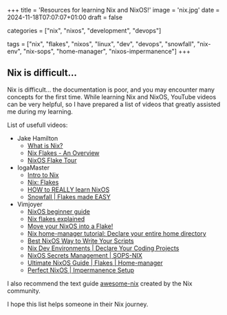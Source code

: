 +++
title = 'Resources for learning Nix and NixOS!'
image = 'nix.jpg'
date = 2024-11-18T07:07:07+01:00
draft = false

categories = ["nix", "nixos", "development", "devops"]

tags = ["nix", "flakes", "nixos", "linux", "dev", "devops", "snowfall", "nix-env", "nix-sops", "home-manager", "nixos-impermanence"]
+++

## Nix is difficult...

Nix is difficult... the documentation is poor, and you may encounter many concepts for the first time. While learning Nix and NixOS, YouTube videos can be very helpful, so I have prepared a list of videos that greatly assisted me during my learning.

List of usefull videos:
 
 - Jake Hamilton
    - [What is Nix?](https://youtu.be/Atn565V7tt8?si=3FJfgV0GbW5_Sfc9)
    - [Nix Flakes - An Overview](https://youtu.be/cw4wJjjQYMU?si=GUyIrX3svknWr01G)
    - [NixOS Flake Tour](https://youtu.be/ARjAsEJ9WVY?si=gES1FUphCNaY-FPd)
 - IogaMaster
    - [Intro to Nix](https://youtu.be/ua3bjgrcOg8?si=mlNDOKD3b8sYaWdr)
    - [Nix: Flakes](https://youtu.be/ylL6CFEw0Ck?si=9ixZ0ovIC4xS_NlM)
    - [HOW to REALLY learn NixOS](https://youtu.be/1ED9b7ERTzI?si=hXwHTY--Lk0EqbFX)
    - [Snowfall | Flakes made EASY](https://youtu.be/C4_P2wVbdFU?si=CD5AuUiHJKUX-YSC)
 - Vimjoyer
    - [NixOS beginner guide](https://youtu.be/bjTxiFLSNFA?si=KVUZICc45O3qx5-3)
    - [Nix flakes explained](https://youtu.be/S3VBi6kHw5c?si=fuBQ82LEKozUDXqN)
    - [Move your NixOS into a Flake!](https://youtu.be/rEovNpg7J0M?si=F5tpV6bxNnmvE8hs)
    - [Nix home-manager tutorial: Declare your entire home directory](https://youtu.be/FcC2dzecovw?si=1MC0Hf2xmKm2NJau)
    - [Best NixOS Way to Write Your Scripts](https://youtu.be/diIh0P12arA?si=q6W0vLKbSu_MEidW)
    - [Nix Dev Environments | Declare Your Coding Projects](https://youtu.be/yQwW8dkuHqw?si=PcXos65_tsZR8pm-)
    - [NixOS Secrets Management | SOPS-NIX](https://youtu.be/G5f6GC7SnhU?si=ITlTAsHtHw7_MQz6)
    - [Ultimate NixOS Guide | Flakes | Home-manager](https://youtu.be/F5L8e6WGEF0?si=EEdEeHfpJHTplPWL)
    - [Perfect NixOS | Impermanence Setup](https://youtu.be/YPKwkWtK7l0?si=PPjA35yA0dqncpVH)

I also recommend the text guide [awesome-nix](https://nix-community.github.io/awesome-nix/) created by the Nix community.  

I hope this list helps someone in their Nix journey.
